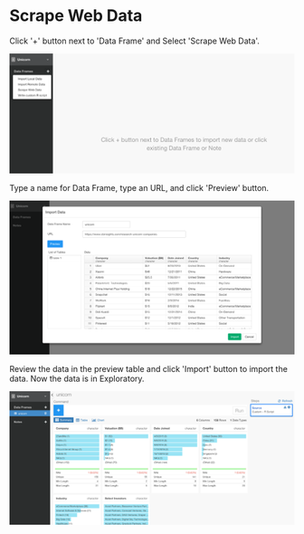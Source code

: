 # Scrape Web Data

Click '+' button next to 'Data Frame' and Select 'Scrape Web Data'.

![](images/unicorn1.png)

Type a name for Data Frame, type an URL, and click 'Preview' button.

![](images/unicorn2.png)

Review the data in the preview table and click 'Import' button to import the data. Now the data is in Exploratory.

![](images/unicorn3.png)
